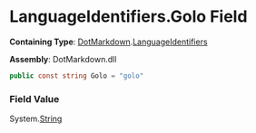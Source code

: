 # LanguageIdentifiers\.Golo Field

**Containing Type**: [DotMarkdown](../../README.md)\.[LanguageIdentifiers](../README.md)

**Assembly**: DotMarkdown\.dll

```csharp
public const string Golo = "golo"
```

### Field Value

System\.[String](https://docs.microsoft.com/en-us/dotnet/api/system.string)